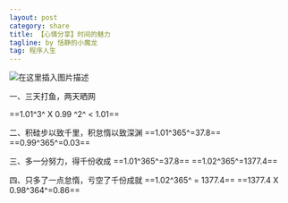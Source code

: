 ```yaml
---
layout: post
category: share
title: 【心情分享】时间的魅力
tagline: by 恬静的小魔龙
tag: 程序人生
---
```


![在这里插入图片描述](https://img-blog.csdnimg.cn/20190912131246843.png?x-oss-process=image/watermark,type_ZmFuZ3poZW5naGVpdGk,shadow_10,text_aHR0cHM6Ly9ibG9nLmNzZG4ubmV0L3E3NjQ0MjQ1Njc=,size_16,color_FFFFFF,t_70)


一、三天打鱼，两天晒网

==1.01^3^ X 0.99 ^2^ < 1.01==


二、积硅步以致千里，积怠惰以致深渊
==1.01^365^=37.8==
==0.99^365^=0.03==

三、多一分努力，得千份收成
==1.01^365^=37.8==
==1.02^365^=1377.4==

 四、只多了一点怠惰，亏空了千份成就
==1.02^365^ = 1377.4==
==1377.4 X 0.98^364^=0.86==
